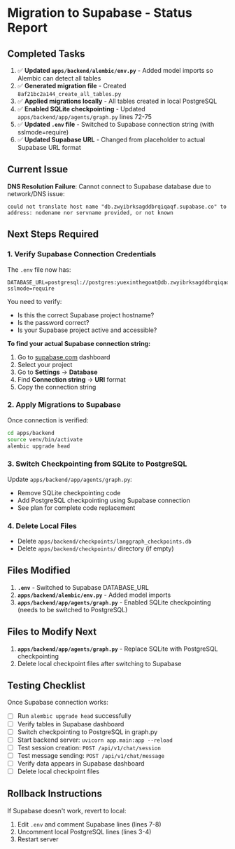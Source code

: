 # Migration to Supabase - Status Report

## Completed Tasks

1. ✅ **Updated `apps/backend/alembic/env.py`** - Added model imports so Alembic can detect all tables
2. ✅ **Generated migration file** - Created `8af21bc2a144_create_all_tables.py`  
3. ✅ **Applied migrations locally** - All tables created in local PostgreSQL
4. ✅ **Enabled SQLite checkpointing** - Updated `apps/backend/app/agents/graph.py` lines 72-75
5. ✅ **Updated `.env` file** - Switched to Supabase connection string (with sslmode=require)
6. ✅ **Updated Supabase URL** - Changed from placeholder to actual Supabase URL format

## Current Issue

**DNS Resolution Failure**: Cannot connect to Supabase database due to network/DNS issue:
```
could not translate host name "db.zwyibrksagddbrqiqaqf.supabase.co" to address: nodename nor servname provided, or not known
```

## Next Steps Required

### 1. Verify Supabase Connection Credentials

The `.env` file now has:
```env
DATABASE_URL=postgresql://postgres:yuexinthegoat@db.zwyibrksagddbrqiqaqf.supabase.co:5432/postgres?sslmode=require
```

You need to verify:
- Is this the correct Supabase project hostname?
- Is the password correct?
- Is your Supabase project active and accessible?

**To find your actual Supabase connection string:**
1. Go to [supabase.com](https://supabase.com) dashboard
2. Select your project
3. Go to **Settings** → **Database**
4. Find **Connection string** → **URI** format
5. Copy the connection string

### 2. Apply Migrations to Supabase

Once connection is verified:
```bash
cd apps/backend
source venv/bin/activate
alembic upgrade head
```

### 3. Switch Checkpointing from SQLite to PostgreSQL

Update `apps/backend/app/agents/graph.py`:
- Remove SQLite checkpointing code
- Add PostgreSQL checkpointing using Supabase connection
- See plan for complete code replacement

### 4. Delete Local Files

- Delete `apps/backend/checkpoints/langgraph_checkpoints.db`
- Delete `apps/backend/checkpoints/` directory (if empty)

## Files Modified

1. **`.env`** - Switched to Supabase DATABASE_URL
2. **`apps/backend/alembic/env.py`** - Added model imports
3. **`apps/backend/app/agents/graph.py`** - Enabled SQLite checkpointing (needs to be switched to PostgreSQL)

## Files to Modify Next

1. **`apps/backend/app/agents/graph.py`** - Replace SQLite with PostgreSQL checkpointing
2. Delete local checkpoint files after switching to Supabase

## Testing Checklist

Once Supabase connection works:

- [ ] Run `alembic upgrade head` successfully
- [ ] Verify tables in Supabase dashboard
- [ ] Switch checkpointing to PostgreSQL in graph.py
- [ ] Start backend server: `uvicorn app.main:app --reload`
- [ ] Test session creation: `POST /api/v1/chat/session`
- [ ] Test message sending: `POST /api/v1/chat/message`
- [ ] Verify data appears in Supabase dashboard
- [ ] Delete local checkpoint files

## Rollback Instructions

If Supabase doesn't work, revert to local:

1. Edit `.env` and comment Supabase lines (lines 7-8)
2. Uncomment local PostgreSQL lines (lines 3-4)
3. Restart server


